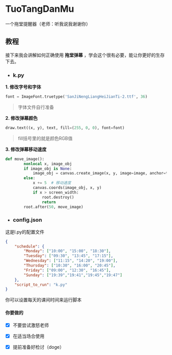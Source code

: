 # TuoTangDanMu
一个拖堂提醒器（老师：听我说我谢谢你）




## 教程

接下来我会讲解如何正确使用 **拖堂弹幕** ，学会这个很有必要，能让你更好的生存下去。

* ### k.py

**1. 修改字号和字体**


```py
font = ImageFont.truetype('SanJiNengLiangHeiJianTi-2.ttf', 36)
```

> 字体文件自行准备

**2. 修改弹幕颜色**

```py
draw.text((x, y), text, fill=(255, 0, 0), font=font)
```

> fill括号里的就是颜色RGB值

**3. 修改弹幕移动速度**

```py
def move_image():
        nonlocal x, image_obj
        if image_obj is None:
            image_obj = canvas.create_image(x, y, image=image, anchor=tk.NW)
        else:
            x += 5  # 移动速度
            canvas.coords(image_obj, x, y)
            if x > screen_width:
                root.destroy()
                return
        root.after(50, move_image)
```

* ### config.json

这是l.py的配置文件

```JSON
{
    "schedule": {
        "Monday": ["10:00", "15:00", "18:30"],
        "Tuesday": ["09:30", "13:45", "17:15"],
        "Wednesday": ["11:15", "14:20", "19:00"],
        "Thursday": ["10:30", "16:00", "20:45"],
        "Friday": ["09:00", "12:30", "16:45"],
        "Sunday": ["19:39","19:41","19:45","19:47"]
    },
    "script_to_run": "k.py"
}
```

你可以设置每天的课间时间来运行脚本



#### 你要做的

- [x] 不要尝试激怒老师
- [x] 在适当场合使用
- [x] 提前准备好检讨（doge）

